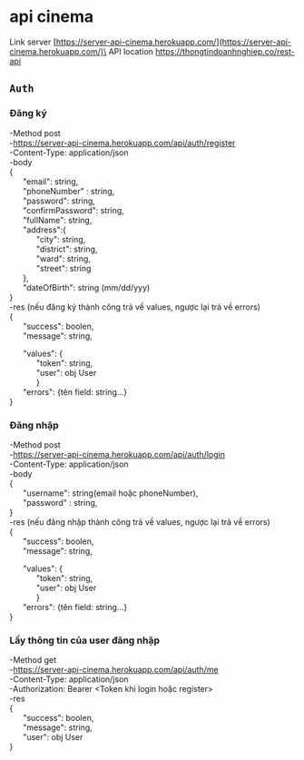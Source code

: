 # api cinema
Link server [https://server-api-cinema.herokuapp.com/](https://server-api-cinema.herokuapp.com/)\
API location https://thongtindoanhnghiep.co/rest-api




## `Auth`
### Đăng ký

-Method post \
-https://server-api-cinema.herokuapp.com/api/auth/register \
-Content-Type: application/json\
-body\
{\
    &nbsp;&nbsp;&nbsp;&nbsp;&nbsp;&nbsp;"email": string,\
    &nbsp;&nbsp;&nbsp;&nbsp;&nbsp;&nbsp;"phoneNumber" : string,\
    &nbsp;&nbsp;&nbsp;&nbsp;&nbsp;&nbsp;"password": string,\
    &nbsp;&nbsp;&nbsp;&nbsp;&nbsp;&nbsp;"confirmPassword": string,\
    &nbsp;&nbsp;&nbsp;&nbsp;&nbsp;&nbsp;"fullName": string,\
    &nbsp;&nbsp;&nbsp;&nbsp;&nbsp;&nbsp;"address":{\
        &nbsp;&nbsp;&nbsp;&nbsp;&nbsp;&nbsp;&nbsp;&nbsp;&nbsp;&nbsp;&nbsp;&nbsp;"city": string,\
        &nbsp;&nbsp;&nbsp;&nbsp;&nbsp;&nbsp;&nbsp;&nbsp;&nbsp;&nbsp;&nbsp;&nbsp;"district": string,\
        &nbsp;&nbsp;&nbsp;&nbsp;&nbsp;&nbsp;&nbsp;&nbsp;&nbsp;&nbsp;&nbsp;&nbsp;"ward": string,\
        &nbsp;&nbsp;&nbsp;&nbsp;&nbsp;&nbsp;&nbsp;&nbsp;&nbsp;&nbsp;&nbsp;&nbsp;"street": string\
    &nbsp;&nbsp;&nbsp;&nbsp;&nbsp;&nbsp;},\
    &nbsp;&nbsp;&nbsp;&nbsp;&nbsp;&nbsp;"dateOfBirth": string (mm/dd/yyy)\
}\
-res (nếu đăng ký thành công trả về values, ngược lại trả về errors)\
{ \
 &nbsp;&nbsp;&nbsp;&nbsp;&nbsp;&nbsp;"success": boolen,\
 &nbsp;&nbsp;&nbsp;&nbsp;&nbsp;&nbsp;"message": string,
 
 &nbsp;&nbsp;&nbsp;&nbsp;&nbsp;&nbsp;"values": {\
 &nbsp;&nbsp;&nbsp;&nbsp;&nbsp;&nbsp;&nbsp;&nbsp;&nbsp;&nbsp;&nbsp;&nbsp;"token": string,\
 &nbsp;&nbsp;&nbsp;&nbsp;&nbsp;&nbsp;&nbsp;&nbsp;&nbsp;&nbsp;&nbsp;&nbsp;"user": obj User\
 &nbsp;&nbsp;&nbsp;&nbsp;&nbsp;&nbsp;&nbsp;&nbsp;&nbsp;&nbsp;&nbsp;&nbsp;}\
 &nbsp;&nbsp;&nbsp;&nbsp;&nbsp;&nbsp;"errors": {tên field: string...}\
}

### Đăng nhập

-Method post \
-https://server-api-cinema.herokuapp.com/api/auth/login \
-Content-Type: application/json\
-body\
{\
    &nbsp;&nbsp;&nbsp;&nbsp;&nbsp;&nbsp;"username": string(email hoặc phoneNumber),\
    &nbsp;&nbsp;&nbsp;&nbsp;&nbsp;&nbsp;"password" : string,\
}\
-res (nếu đăng nhập thành công trả về values, ngược lại trả về errors)\
{ \
 &nbsp;&nbsp;&nbsp;&nbsp;&nbsp;&nbsp;"success": boolen,\
 &nbsp;&nbsp;&nbsp;&nbsp;&nbsp;&nbsp;"message": string,
 
 &nbsp;&nbsp;&nbsp;&nbsp;&nbsp;&nbsp;"values": {\
 &nbsp;&nbsp;&nbsp;&nbsp;&nbsp;&nbsp;&nbsp;&nbsp;&nbsp;&nbsp;&nbsp;&nbsp;"token": string,\
 &nbsp;&nbsp;&nbsp;&nbsp;&nbsp;&nbsp;&nbsp;&nbsp;&nbsp;&nbsp;&nbsp;&nbsp;"user": obj User\
 &nbsp;&nbsp;&nbsp;&nbsp;&nbsp;&nbsp;&nbsp;&nbsp;&nbsp;&nbsp;&nbsp;&nbsp;}\
 &nbsp;&nbsp;&nbsp;&nbsp;&nbsp;&nbsp;"errors": {tên field: string...}\
}


### Lấy thông tin của user đăng nhập
-Method get \
-https://server-api-cinema.herokuapp.com/api/auth/me \
-Content-Type: application/json\
-Authorization: Bearer <Token khi login hoặc register>\
-res \
{ \
 &nbsp;&nbsp;&nbsp;&nbsp;&nbsp;&nbsp;"success": boolen,\
 &nbsp;&nbsp;&nbsp;&nbsp;&nbsp;&nbsp;"message": string,\
 &nbsp;&nbsp;&nbsp;&nbsp;&nbsp;&nbsp;"user": obj User\
}
